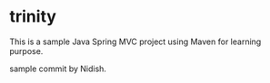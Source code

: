 # trinity
This is a sample Java Spring MVC project using Maven for learning purpose.

sample commit by Nidish. 
